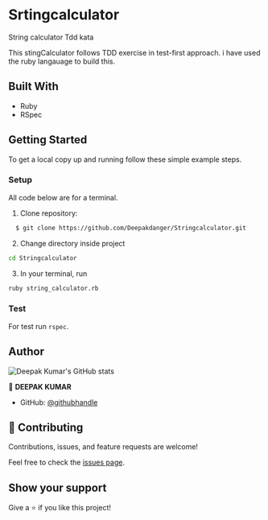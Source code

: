 # Srtingcalculator
String calculator Tdd kata

This stingCalculator follows TDD exercise in test-first approach. i have used the ruby langauage to build this.

## Built With
- Ruby
- RSpec

## Getting Started

To get a local copy up and running follow these simple example steps.

### Setup

All code below are for a terminal.

1. Clone repository: 
```sh
  $ git clone https://github.com/Deepakdanger/Stringcalculator.git
```
2. Change directory inside project
```sh
cd Stringcalculator
```
3. In your terminal, run 
```sh
ruby string_calculator.rb
```

### Test

For test run `rspec`.

## Author

![Deepak Kumar's GitHub stats](https://github-readme-stats.vercel.app/api?username=Deepakdanger&count_private=true&theme=dark&show_icons=true)

👤 **DEEPAK KUMAR**
- GitHub: [@githubhandle](https://github.com/Deepakdanger)

## 🤝 Contributing

Contributions, issues, and feature requests are welcome!

Feel free to check the [issues page](https://github.com/Deepakdanger/calculator/issues).

## Show your support

Give a ⭐️ if you like this project!


